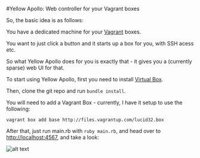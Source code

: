#Yellow Apollo: Web controller for your Vagrant boxes

So, the basic idea is as follows:

You have a dedicated machine for your [Vagrant](http://vagrantup.com) boxes.

You want to just click a button and it starts up a box for you, with SSH acess etc.

So what Yellow Apollo does for you is exactly that - it gives you a (currently sparse) web UI for that.


To start using Yellow Apollo, first you need to install [Virtual Box](https://virtualbox.org).

Then, clone the git repo and run `bundle install`.

You will need to add a Vagrant Box - currently, I have it setup to use the following:

`vagrant box add base http://files.vagrantup.com/lucid32.box`

After that, just run main.rb with `ruby main.rb`, and head over to [http://localhost:4567](http://localhost:4567), and take a look:

![alt text](http://i.imgur.com/cJnKk.png)